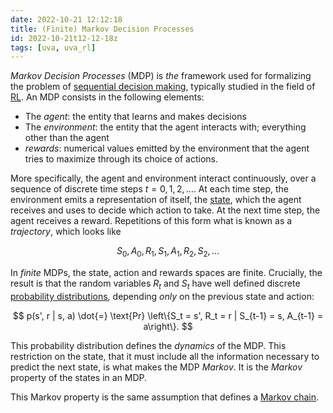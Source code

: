```yaml
---
date: 2022-10-21 12:12:18
title: (Finite) Markov Decision Processes
id: 2022-10-21t12-12-18z
tags: [uva, uva_rl]
---
```


_Markov Decision Processes_ (MDP) is _the_ framework used for formalizing the
problem of [sequential decision making](./2023-04-11t15-08-41z.md), typically
studied in the field of [RL](./2022-10-20t15-15-55z.md). An MDP consists in the
following elements:

- The _agent_: the entity that learns and makes decisions
- The _environment_: the entity that the agent interacts with; everything other
  than the agent
- _rewards_: numerical values emitted by the environment that the agent tries to
  maximize through its choice of actions.

More specifically, the agent and environment interact continuously, over a
sequence of discrete time steps $t = 0, 1, 2, \dots$. At each time step, the
environment emits a representation of itself, the
[state](./2022-10-21t10-20-25z.md), which the agent receives and uses to decide
which action to take. At the next time step, the agent receives a reward.
Repetitions of this form what is known as a _trajectory_, which looks like

$$
S_0, A_0, R_1, S_1, A_1, R_2, S_2, \dots
$$

In _finite_ MDPs, the state, action and rewards spaces are finite. Crucially,
the result is that the random variables $R_t$ and $S_t$ have well defined
discrete [probability distributions](./2021-09-10t19-20-02z), depending _only_
on the previous state and action:

$$
p(s', r | s, a) \dot{=} \text{Pr} \left\{S_t = s', R_t = r | S_{t-1} = s, A_{t-1} = a\right\}.
$$

This probability distribution defines the _dynamics_ of the MDP. This
restriction on the state, that it must include all the information necessary to
predict the next state, is what makes the MDP _Markov_. It is the _Markov_
property of the states in an MDP.

This Markov property is the same assumption that defines a
[Markov chain](./2021-12-20t11-29-13z.md).
